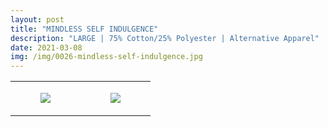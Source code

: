 ```yaml
---
layout: post
title: "MINDLESS SELF INDULGENCE"
description: "LARGE | 75% Cotton/25% Polyester | Alternative Apparel"
date: 2021-03-08
img: /img/0026-mindless-self-indulgence.jpg
---
```




<table style="width:100%;"><tr><td style="vertical-align:top;">
      <figure class="tmblr-full" data-orig-height="2048" data-orig-width="1365" data-orig-src="https://concertshirts.netlify.app/shirts/0026/0026-01.jpg"><img src="https://64.media.tumblr.com/5e248654c41ba8aed01b472f377bc734/d942ecb50df148db-4f/s540x810/928cf2bab6189ca55e1617c983271992b83d5124.jpg" data-orig-height="2048" data-orig-width="1365" data-orig-src="https://concertshirts.netlify.app/shirts/0026/0026-01.jpg"/></figure></td>
    <td style="vertical-align:top;">
      <figure class="tmblr-full" data-orig-height="2048" data-orig-width="1365" data-orig-src="https://concertshirts.netlify.app/shirts/0026/0026-02.jpg"><img src="https://64.media.tumblr.com/441c1ef624bd3954ae96c7f82f3c2834/d942ecb50df148db-c4/s540x810/a5394160bb5b29ac77343611a5422f6482f60423.jpg" data-orig-height="2048" data-orig-width="1365" data-orig-src="https://concertshirts.netlify.app/shirts/0026/0026-02.jpg"/></figure></td>
  </tr></table>
